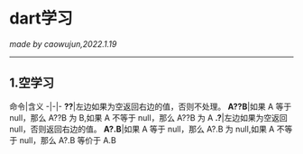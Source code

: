 # dart学习
_made by caowujun,2022.1.19_

---
## 1.空学习
命令|含义
-|-|- 
**??**|左边如果为空返回右边的值，否则不处理。
**A??B**|如果 A 等于 null，那么 A??B 为 B,如果 A 不等于 null，那么 A??B 为 A
**.?**|左边如果为空返回 null，否则返回右边的值。
**A?.B**|如果 A 等于 null，那么 A?.B 为 null,如果 A 不等于 null，那么 A?.B 等价于 A.B
 